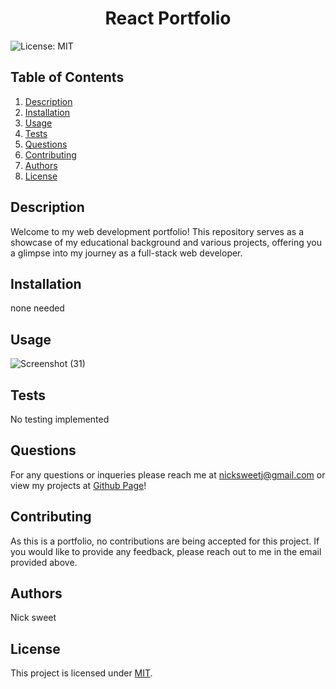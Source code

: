 <h1 align="center">React Portfolio </h1>
  

  ![License: MIT](https://img.shields.io/badge/License-MIT-yellow.svg)
  ## Table of Contents
  1. [Description](#description)
  2. [Installation](#installation)
  3. [Usage](#usage)
  4. [Tests](#tests)
  5. [Questions](#questions)
  6. [Contributing](#contributing)
  7. [Authors](#authors)
  8. [License](#license)
  ## Description<a name="description"></a>
  Welcome to my web development portfolio! This repository serves as a showcase of my educational background and various projects, offering you a glimpse into my journey as a full-stack web developer. 

  ## Installation<a name="installation"></a>
  none needed 

  ## Usage<a name="usage"></a> 
   ![Screenshot (31)](https://github.com/NickSweet1/Portfolio/assets/111986248/a81cb0eb-641c-4712-8e1c-f3834798acec)


  ## Tests<a name="tests"></a>
  No testing implemented 

  ## Questions<a name="questions"></a>
  For any questions or inqueries please reach me at nicksweetj@gmail.com or view my projects at [Github Page](github.com/NickSweet1/)! 

  ## Contributing<a name="contributing"></a>
  As this is a portfolio, no contributions are being accepted for this project. If you would like to provide any feedback, please reach out to me in the email provided above. 

  ## Authors<a name="authors"></a>
  Nick sweet 

  ## License<a name="license"></a>
  This project is licensed under [MIT](https://opensource.org/licenses/MIT).
